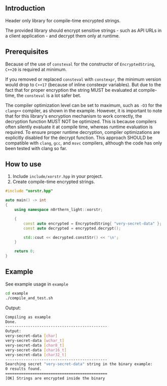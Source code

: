 ## Introduction
Header only library for compile-time encrypted strings.

The provided library should encrypt sensitive strings - such as API URLs in a client application - and decrypt them only at runtime.

## Prerequisites
Because of the use of `consteval` for the constructor of `EncryptedString`, `C++20` is required at minimum.

If you removed or replaced `consteval` with `constexpr`, the minimum version would drop to `C++17` (because of inline constexpr variables). But due to the fact that for proper encryption the string MUST be evaluated at compile-time, the `consteval` is a lot safer bet.

The compiler optimization level can be set to maximum, such as `-O3` for the `clang++` compiler, as shown in the example. However, it is important to note that for this library's encryption mechanism to work correctly, the decryption function MUST NOT be optimized. This is because compilers often silently evaluate it at compile time, whereas runtime evaluation is required. To ensure proper runtime decryption, compiler optimizations are explicitly disabled for the decrypt function. This approach SHOULD be compatible with `clang`, `gcc`, and `msvc` compilers, although the code has only been tested with clang so far.

## How to use
1. Include `include/xorstr.hpp` in your project.
2. Create compile-time encrypted strings.

```cpp
#include "xorstr.hpp"

auto main() -> int
{
    using namespace n0rthern_light::xorstr;

    {
        const auto encrypted = EncryptedString{ "very-secret-data" };
        const auto decrypted = encrypted.decrypt();

        std::cout << decrypted.constStr() << '\n';
    }

    return 0;
}
```
## Example
See example usage in `example`

```sh
cd example
./compile_and_test.sh
```

Output:
```sh
Compiling as example
Done.
---------------------------------------------
Output:
very-secret-data [char]
very-secret-data [wchar_t]
very-secret-data [char8_t]
very-secret-data [char16_t]
very-secret-data [char32_t]
---------------------------------------------
Searching secret "very-secret-data" string in the binary example:
0 results found.
=============================================
[OK] Strings are encrypted inside the binary
```
